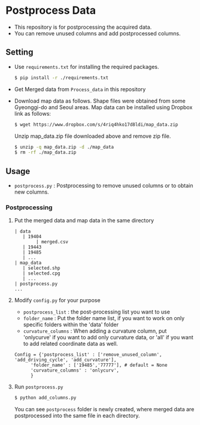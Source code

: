 # Postprocess Data
- This repository is for postprocessing the acquired data.
- You can remove unused columns and add postprocessed columns.


## Setting
- Use `requirements.txt` for installing the required packages.

    ``` bash
    $ pip install -r ./requirements.txt
    ```

- Get Merged data from `Process_data` in this repository
- Download map data as follows. Shape files were obtained from some Gyeonggi-do and Seoul areas.
    Map data can be installed using Dropbox link as follows:
    ``` bash
    $ wget https://www.dropbox.com/s/4riq4hko17d8ldi/map_data.zip
    ```
    Unzip map_data.zip file downloaded above and remove zip file.
    ``` bash
    $ unzip -q map_data.zip -d ./map_data
    $ rm -rf ./map_data.zip
    ```

## Usage
- `postprocess.py` : Postprocessing to remove unused columns or to obtain new columns.
    
### Postprocessing
1. Put the merged data and map data in the same directory
    ```
    | data
       | 19404
            | merged.csv 
       | 19443
       | 19485
       | ...
    | map_data
       | selected.shp
       | selected.cpg
       | ...
    | postprocess.py
    ...
    ```
2. Modify `config.py` for your purpose
    - `postprocess_list` : the post-processing list you want to use
    - `folder_name` : Put the folder name list, if you want to work on only specific folders within the 'data' folder
    - `curvature_columns` : When adding a curvature column, put 'onlycurve' if you want to add only curvature data, or 'all' if you want to add related coordinate data as well.

    ```
    Config = {'postprocess_list' : ['remove_unused_column', 'add_driving_cycle', 'add_curvature'],
          'folder_name' : ['19485','77777'], # default = None
          'curvature_columns' : 'onlycurv',
          }
    ```
4. Run `postprocess.py`
    ``` bash
    $ python add_columns.py
    ```
    You can see `postprocess` folder is newly created, where merged data are postprocessed into the same file in each directory.
